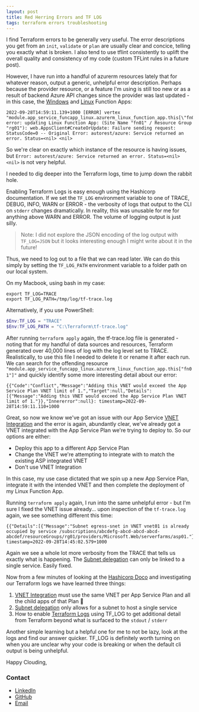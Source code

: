 ```yaml
---
layout: post
title: Red Herring Errors and TF LOG
tags: terraform errors troubleshooting
---
```


I find Terraform errors to be generally very useful. The error descriptions you get from an `init`, `validate` or `plan` are usually clear and concice, telling you exactly what is broken. I also tend to use tflint consistently to uplift the overall quality and consistency of my code (custom TFLint rules in a future post).

However, I have run into a handful of azurerm resources lately that for whatever reason, output a generic, unhelpful error description. Perhaps because the provider resource, or a feature I'm using is still too new or as a result of backend Azure API changes since the provider was last updated -  in this case, the [Windows](https://registry.terraform.io/providers/hashicorp/azurerm/latest/docs/resources/windows_function_app) and [Linux](https://registry.terraform.io/providers/hashicorp/azurerm/latest/docs/resources/linux_function_app) Function Apps:

```shell
2022-09-28T14:59:11.139+1000 [ERROR] vertex "module.app_service_funcapp_linux.azurerm_linux_function_app.this[\"fn01\"]" error: updating Linux Function App: (Site Name "fn01" / Resource Group "rg01"): web.AppsClient#CreateOrUpdate: Failure sending request: StatusCode=0 -- Original Error: autorest/azure: Service returned an error. Status=<nil> <nil>
```

So we're clear on exactly which instance of the resource is having issues, but `Error: autorest/azure: Service returned an error. Status=<nil> <nil>` is not very helpful.
 
I needed to dig deeper into the Terraform logs, time to jump down the rabbit hole.

Enabling Terraform Logs is easy enough using the Hashicorp documentation. If we set the `TF_LOG` environment variable to one of TRACE, DEBUG, INFO, WARN or ERROR - the verbosity of logs that output to the CLI on `stderr` changes dramatically. In reality, this was unusable for me for anything above WARN and ERROR. The volume of logging output is just silly.

> Note: I did not explore the JSON encoding of the log output with `TF_LOG=JSON` but it looks interesting enough I might write about it in the future!

Thus, we need to log out to a file that we can read later. We can do this simply by setting the `TF_LOG_PATH` environment variable to a folder path on our local system.

On my Macbook, using bash in my case:

```shell
export TF_LOG=TRACE
export TF_LOG_PATH=/tmp/log/tf-trace.log
```

Alternatively, if you use PowerShell:
```powershell
$Env:TF_LOG = "TRACE"
$Env:TF_LOG_PATH = "C:\Terraform\tf-trace.log"
```

After running `terraform apply` again, the tf-trace.log file is generated - noting that for my handful of data sources and resources, Terraform generated over 40,000 lines of log with the log level set to TRACE. Realistically, to use this file I needed to delete it or rename it after each run. We can search for the offending resource `"module.app_service_funcapp_linux.azurerm_linux_function_app.this["fn01"]"` and quickly identify some more interesting detail about our error:

```shell
{{"Code":"Conflict","Message":"Adding this VNET would exceed the App Service Plan VNET limit of 1.","Target":null,"Details":[{"Message":"Adding this VNET would exceed the App Service Plan VNET limit of 1."}},"Innererror":null}: timestamp=2022-09-28T14:59:11.110+1000
```

Great, so now we know we've got an issue with our App Service [VNET Integration](https://learn.microsoft.com/en-us/azure/app-service/overview-vnet-integration) and the error is again, abundantly clear, we've already got a VNET integrated with the App Service Plan we're trying to deploy to. So our options are either:
* Deploy this app to a different App Service Plan
* Change the VNET we're attempting to integrate with to match the existing ASP integrated VNET
* Don't use VNET Integration

In this case, my use case dictated that we spin up a new App Service Plan, integrate it with the intended VNET and then complete the deployment of my Linux Function App. 

Running `terraform apply` again, I run into the same unhelpful error - but I'm sure I fixed the VNET issue already... upon inspection of the `tf-trace.log` again, we see something different this time:

```shell
{{"Details":[{"Message":"Subnet egress-snet in VNET vnet01 is already occupied by service /subscriptions/abcdefg-abcd-abcd-abcd-abcdef/resourceGroups/rg01/providers/Microsoft.Web/serverfarms/asp01."}]},"Innererror":null}: timestamp=2022-09-28T14:45:02.579+1000
```

Again we see a whole lot more verbosity from the TRACE that tells us exactly what is happening. The [Subnet delegation](https://learn.microsoft.com/en-us/azure/virtual-network/subnet-delegation-overview) can only be linked to a single service. Easily fixed.


Now from a few minutes of looking at the [Hashicorp Doco](https://developer.hashicorp.com/terraform/internals/debugging) and investigating our Terraform logs we have learned three things:
1. [VNET Integration](https://learn.microsoft.com/en-us/azure/app-service/overview-vnet-integration) must use the same VNET per App Service Plan and all the child apps of that Plan :facepalm:
2. [Subnet delegation](https://learn.microsoft.com/en-us/azure/virtual-network/subnet-delegation-overview) only allows for a subnet to host a single service 
3. How to enable [Terraform Logs](https://developer.hashicorp.com/terraform/internals/debugging) using TF_LOG to get additional detail from Terraform beyond what is surfaced to the `stdout` / `stderr`

Another simple learning but a helpful one for me to not be lazy, look at the logs and find our answer quicker. TF_LOG is definitely worth turning on when you are unclear why your code is breaking or when the default cli output is being unhelpful.

Happy Clouding,

### Contact

- [LinkedIn](https://www.linkedin.com/in/adamcybersec/)<br>
- [GitHub](https://github.com/adamcybersec/)<br>
- [Email](mailto:github@adamcybersec.com)
